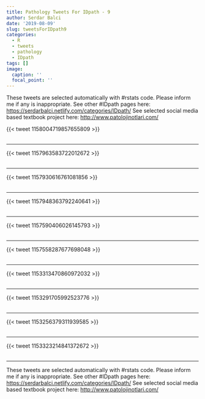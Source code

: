 ```yaml
---
title: Pathology Tweets For IDpath - 9
author: Serdar Balci
date: '2019-08-09'
slug: tweetsForIDpath9
categories:
  - R
  - tweets
  - pathology
  - IDpath
tags: []
image:
  caption: ''
  focal_point: ''
---
```



These tweets are selected automatically with #rstats code. Please inform me if any is inappropriate.
See other #IDpath pages here: https://serdarbalci.netlify.com/categories/IDpath/ 
See selected social media based textbook project here: http://www.patolojinotlari.com/

{{< tweet 1158004719857655809 >}}
<br>
<br>
<hr>
{{< tweet 1157963583722012672 >}}
<br>
<br>
<hr>
{{< tweet 1157930616761081856 >}}
<br>
<br>
<hr>
{{< tweet 1157948363792240641 >}}
<br>
<br>
<hr>
{{< tweet 1157590406026145793 >}}
<br>
<br>
<hr>
{{< tweet 1157558287677698048 >}}
<br>
<br>
<hr>
{{< tweet 1153313470860972032 >}}
<br>
<br>
<hr>
{{< tweet 1153291705992523776 >}}
<br>
<br>
<hr>
{{< tweet 1153256379311939585 >}}
<br>
<br>
<hr>
{{< tweet 1153323214841372672 >}}
<br>
<br>
<hr>


These tweets are selected automatically with #rstats code. Please inform me if any is inappropriate.
See other #IDpath pages here: https://serdarbalci.netlify.com/categories/IDpath/ 
See selected social media based textbook project here: http://www.patolojinotlari.com/

